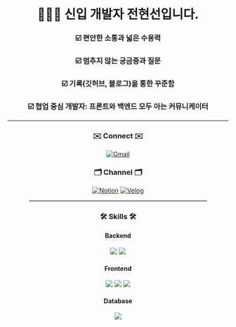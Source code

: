 <h1 align="center">👩🏻‍💻 신입 개발자 전현선입니다.</h1>

<h3 align="center">☑️ 편안한 소통과 넓은 수용력</h3>
<h3 align="center">☑️ 멈추지 않는 궁금증과 질문</h3>
<h3 align="center">☑️ 기록(깃허브, 블로그)을 통한 꾸준함</h3>
<h3 align="center">☑️ 협업 중심 개발자: 프론트와 백엔드 모두 아는 커뮤니케이터</h3>

---

<div align="center"> 
  
### ✉️ Connect ✉️
  
  [![Gmail](https://img.shields.io/badge/-goodpretty0325@gmail.com-D14836?style=for-the-badge&logo=gmail&logoColor=white)](mailto:goodpretty0325@gmail.com)

### 🗂️ Channel 🗂️
  [![Notion](https://img.shields.io/badge/Notion-000000?style=for-the-badge&logo=notion&logoColor=white)](https://rain-canary-55f.notion.site/11611b3dfa7e8003b5f1ef446a351cc7?pvs=4)
  [![Velog](https://img.shields.io/badge/Velog-20C997?style=for-the-badge&logo=velog&logoColor=white)](https://velog.io/@lu__study__log/posts)

<hr style="border: 0.5px solid #d1d5da; width: 80%;" />

<h3>🛠️ Skills 🛠️</h3>

#### Backend
<img src="https://img.shields.io/badge/JAVA-007396?style=for-the-badge&logo=Java&logoColor=white">
<img src="https://img.shields.io/badge/Spring-6DB33F?style=for-the-badge&logo=spring&logoColor=white">

#### Frontend
<img src="https://img.shields.io/badge/JavaScript-F7DF1E?style=for-the-badge&logo=JavaScript&logoColor=white">
<img src="https://img.shields.io/badge/HTML5-E34F26?style=for-the-badge&logo=HTML5&logoColor=white">
<img src="https://img.shields.io/badge/CSS3-1572B6?style=for-the-badge&logo=CSS3&logoColor=white">

#### Database
<img src="https://img.shields.io/badge/MySQL-4479A1?style=for-the-badge&logo=mysql&logoColor=white">
